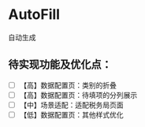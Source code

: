 # AutoFill
自动生成

## 待实现功能及优化点：
- [ ] 【高】数据配置页：类别的折叠
- [ ] 【高】数据配置页：待填项的分列展示
- [ ] 【中】场景适配：适配税务局页面
- [ ] 【低】数据配置页：其他样式优化
